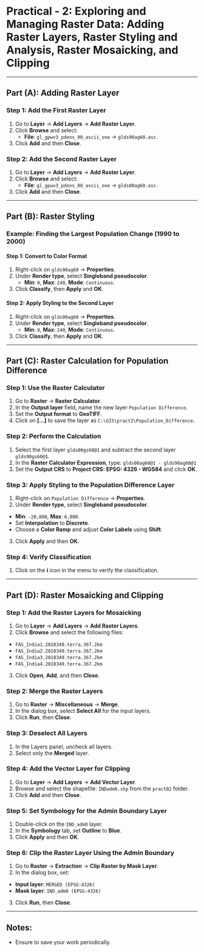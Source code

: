 # Practical - 2: Exploring and Managing Raster Data: Adding Raster Layers, Raster Styling and Analysis, Raster Mosaicking, and Clipping

---

## Part (A): Adding Raster Layer

### Step 1: Add the First Raster Layer
1. Go to **Layer** → **Add Layers** → **Add Raster Layer**.
2. Click **Browse** and select:
   - **File**: `gl_gpwv3_pdens_90_ascii_one` → `glds90ag60.asc`.
3. Click **Add** and then **Close**.

### Step 2: Add the Second Raster Layer
1. Go to **Layer** → **Add Layers** → **Add Raster Layer**.
2. Click **Browse** and select:
   - **File**: `gl_gpwv3_pdens_00_ascii_one` → `glds00ag60.asc`.
3. Click **Add** and then **Close**.

---

## Part (B): Raster Styling

### Example: Finding the Largest Population Change (1990 to 2000)
#### Step 1: Convert to Color Format
1. Right-click on `glds90ag60` → **Properties**.
2. Under **Render type**, select **Singleband pseudocolor**.
   - **Min**: `0`, **Max**: `240`, **Mode**: `Continuous`.
3. Click **Classify**, then **Apply** and **OK**.

#### Step 2: Apply Styling to the Second Layer
1. Right-click on `glds00ag60` → **Properties**.
2. Under **Render type**, select **Singleband pseudocolor**.
   - **Min**: `0`, **Max**: `240`, **Mode**: `Continuous`.
3. Click **Classify**, then **Apply** and **OK**.

---

## Part (C): Raster Calculation for Population Difference

### Step 1: Use the Raster Calculator
1. Go to **Raster** → **Raster Calculator**.
2. In the **Output layer** field, name the new layer `Population Difference`.
3. Set the **Output format** to **GeoTIFF**.
4. Click on **[…]** to save the layer as `C:\GIS\pract2\Population_Difference`.

### Step 2: Perform the Calculation
1. Select the first layer `glds00gs60@1` and subtract the second layer `glds90gs60@1`.
2. In the **Raster Calculator Expression**, type: `glds00ag60@1 - glds90ag60@1`
3. Set the **Output CRS** to **Project CRS: EPSG: 4326 - WGS84** and click **OK**.

### Step 3: Apply Styling to the Population Difference Layer
1. Right-click on `Population Difference` → **Properties**.
2. Under **Render type**, select **Singleband pseudocolor**.
- **Min**: `-20,000`, **Max**: `6,000`.
- Set **Interpolation** to **Discrete**.
- Choose a **Color Ramp** and adjust **Color Labels** using **Shift**.
3. Click **Apply** and then **OK**.

### Step 4: Verify Classification
1. Click on the **i** icon in the menu to verify the classification.

---

## Part (D): Raster Mosaicking and Clipping

### Step 1: Add the Raster Layers for Mosaicking
1. Go to **Layer** → **Add Layers** → **Add Raster Layers**.
2. Click **Browse** and select the following files:
- `FAS_India1.2018349.terra.367.2km`
- `FAS_India2.2018349.terra.367.2km`
- `FAS_India3.2018349.terra.367.2km`
- `FAS_India4.2018349.terra.367.2km`
3. Click **Open**, **Add**, and then **Close**.

### Step 2: Merge the Raster Layers
1. Go to **Raster** → **Miscellaneous** → **Merge**.
2. In the dialog box, select **Select All** for the input layers.
3. Click **Run**, then **Close**.

### Step 3: Deselect All Layers
1. In the Layers panel, uncheck all layers.
2. Select only the **Merged** layer.

### Step 4: Add the Vector Layer for Clipping
1. Go to **Layer** → **Add Layers** → **Add Vector Layer**.
2. Browse and select the shapefile: `INDadm0.shp` from the `pract02` folder.
3. Click **Add** and then **Close**.

### Step 5: Set Symbology for the Admin Boundary Layer
1. Double-click on the `IND_adm0` layer.
2. In the **Symbology** tab, set **Outline** to **Blue**.
3. Click **Apply** and then **OK**.

### Step 6: Clip the Raster Layer Using the Admin Boundary
1. Go to **Raster** → **Extraction** → **Clip Raster by Mask Layer**.
2. In the dialog box, set:
- **Input layer**: `MERGED (EPSG:4326)`
- **Mask layer**: `IND_adm0 (EPSG:4326)`
3. Click **Run**, then **Close**.

---

## Notes:
- Ensure to save your work periodically.
